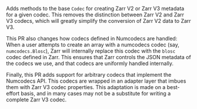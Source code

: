 Adds methods to the base `Codec` for creating Zarr V2 or Zarr V3 metadata for a given codec. This removes the distinction between Zarr V2 and Zarr V3 codecs, which will greatly simplify the conversion of Zarr V2 data to Zarr V3.

This PR also changes how codecs defined in Numcodecs are handled: When a user attempts to create an array with a numcodecs codec (say, `numcodecs.Blosc`), Zarr will internally replace this codec with the `blosc` codec defined in Zarr. This ensures that Zarr controls the JSON metadata of the codecs we use, and that codecs are uniformly handled internally.

Finally, this PR adds support for arbitrary codecs that implement the Numcodecs API. This codecs are wrapped in an adapter layer that imbues them with Zarr V3 codec properties. This adaptation is made on a best-effort basis, and in many cases may not be a substitute for writing a complete Zarr V3 codec.